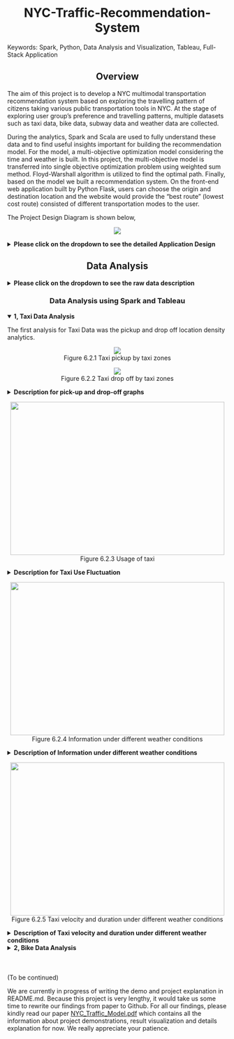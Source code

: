 <h1 align=center> NYC-Traffic-Recommendation-System</h1>
<p>Keywords: Spark, Python, Data Analysis and Visualization, Tableau, Full-Stack Application</p>
<h2 align = "center">Overview</h2>
<p>

The aim of this project is to develop a NYC multimodal transportation recommendation system based on exploring the travelling pattern of citizens taking various public transportation tools in NYC. At the stage of exploring user group’s preference and travelling patterns, multiple datasets such as taxi data, bike data, subway data and weather data are collected. 
 
 During the analytics, Spark and Scala are used to fully understand these data and to find useful insights important for building the recommendation model. For the model, a multi-objective optimization model considering the time and weather is built. In this project, the multi-objective model is transferred into single objective optimization problem using weighted sum method. Floyd-Warshall algorithm is utilized to find the optimal path. Finally, based on the model we built a recommendation system. On the front-end web application built by Python Flask, users can choose the origin and destination location and the website would provide the “best route” (lowest cost route) consisted of different transportation modes to the user.  
</p>

<p>The Project Design Diagram is shown below, </p>

<p align="center">
	<image src="./graphs/design.png">
</p>
<details><summary><b>Please click on the dropdown to see the detailed Application Design</b></strong></summary>
<p>
	At the first stage of the project, data including taxi, subway, citibike and weather from different sources is collected and stored in Hadoop HDFS. In Spark, the travelling patterns of taxi, subway and citibikes are analyzed under different weather conditions and time periods. Average velocity and cost of each transportation mode under different weather conditions and time period are generated. With the result of analysis, a multimodal transportation recommendation model minimizing both duration and cost is built and Floyd-Warshall algorithm is utilized to find the optimal path.
</p>
<p>
After preforming the previous steps, we would gather enough information from the algorithm and analytics to compile the data layers. Data layers has the highly aggregated metadata which are much smaller than original data and running result from the Floyd Washer Algorithm. We created this layer to accelerate the program speed by avoiding running the back-end spark data query code from the beginning and Floyd-Warshall algorithm implementation every time when a user query for the best route information, since the cost for running either spark data query code and Floyd Warshall Algorithm code is very high. Therefore, data layer can be considered as caching the output from data analysis and the algorithm in a sense. However, to keep the data layers up to date, we plan to automate the process of data layers updating itself from the newest data in Spark in the future.
</p>
<p>
With the data layer constructed as described above, we have the options to build numerous applications on top on it. Because of the limitation of time, we would build a web application as demonstration for the project.
</p>

</details>



<h2 align = "center">Data Analysis</h2>








<details><summary><b>Please click on the dropdown to see the raw data description</b></strong></summary>
 <h2 align = "center">Detailed Data Description</h2>
<p>
As discussed above, we mainly made use of four different kinds of data: Taxi Data, Subway Data, Bike Data, and Weather Data. 
</p>
<h3 align = "center"> Taxi Data Description</h3>

Yellow Taxi and For-Hired Vehicle data (10GB) were extracted from New York City TLC trip record data. There are in total 19 fields in the raw data including break-down of the total trip fee, trip distance, start location, ending location, etc. The time range for taxi data that we will be using for this project is from 01/01/2018 to 12/31/2018. After processing the data, eights fields that are relevant to the research are retained. Information about these columns are listed below.



|Columns    |Type    |Max         |Min         |
|:---------:|:------:|:----------:|:----------:|
|start Date |	String | 2018-12-31 | 2018-01-01 |
|start Time	|String	 |4           |	1          |
|end Date	  |String	 |2018-12-31	|2018-01-01  |
|end Time	  |String  |  	4	      |1           |
|trip Dist	|Double	 |99.95	      |     0      |
|pickup	    |String	 |265	        |   0        |
|dropoff  	|String	 |265	        |0           |
|amount   	|Double	 |999.56	    |0           |

<p>
Pick up and drop off locations are the number mapped by the TLC taxi zone in New York City. The amount is the aggregated taxi fee for a trip. 
</p>

<h3 align = "center"> Subway Data Description</h3>
Subway data (100KB) was downloaded from NYC Open Data. This dataset includes the location of subway stations in NYC. The schema of the data is as follows.

|Columns    |Type    |	Max(value length)|Min(value length)|
|:---------:|:------:|:----------:|:----------:|
|Name |	String	| 34         |	 5         |
|Latitude	  |Double  |	 14	       |12          |
|Longitude	 |Double	 |11 	        |15          |
|Line       |	String	|15	         |1           |

<h3 align = "center"> Citibike Dataset Description</h3>
Citibike data (5GB) is accessed from Citibike official website. Citibike record data in the New York City is collected from 1/1/2018 to 31/12/2018. The schema of Citibike dataset is shown as follows.

|Columns|Type|Max(value/value length)|	Min(value/value length)
|:---------:|:------:|:----------:|:----------:|
|Duration|	Int|	19510049|	61|
|Start_time|	String|	19	|19|
|Stop_time	|String	|19	|19|
|Latitude|	Double|	45.506|	40.647|
|Longitude|	Double|	-73.569|	-74.025|


<h3 align = "center"> Weather Description</h3>
Weather data (4.8MB) was downloaded from National Centers For Environmental Information. We collected the New York City weather data from 1/1/2018 to 31/12/2018. The size of this dataset is 4.8 MB. It contains lots of useful columns, such as windspeed, temperature and precipitation. The schema of this dataset is as follows.

|Columns|Type|Max|Min|
|:---------:|:------:|:----------:|:----------:|
|Date|String|21|21|
|Temperature|Double|	95|	5|
|Precipitation	|Double	|1.69	|0.0|
|Windspeed	|Double	|21	|0|

</details>

<h3 align = "center">Data Analysis using Spark and Tableau</h3>
<details open><summary><b>1, Taxi Data Analysis</b></strong></summary>
<p>The first analysis for Taxi Data was the pickup and drop off location density analytics.</p>
<p align="center">
	<image src="./graphs/pickup.png">
	<br>
	<span>Figure 6.2.1 Taxi pickup by taxi zones</span>
</p>
<p align="center">
	<image src="./graphs/dropoff.png">
	<br>
	<span>Figure 6.2.2 Taxi drop off by taxi zones</span>
</p>
<details><summary><b>Description for pick-up and drop-off graphs</b></strong></summary>
<p>
In first pickup heatmap, the more counts an area have, the darker red that area is. As the graph indicates, Manhattan area and the area along Manhattan island have the most counts of pickup. Also, what worth noticing is the area at bottom right of the graph. It has an unusual darker red compared with the areas around it, which is the JFK airport area. Apparently, many people (possibly a good portion of them is tourists) opt to take taxi to airport. 
</p>
<p>
The second graph is drop off heatmap. The darker blue an area is, the more drop off counts that area has. The densest areas for drop off counts are also in Manhattan and the area along it, as well as JFK and LaGuardia airport. This is a surprising result under the assumption that people would take taxi one-way from one location to another. Here, hypothesis could be raised that a portion of the people tends to take taxi more and use taxi as their regular commuting tools, because the similarity of pickup and drop off heatmap indicates there are many a trip happening between certain areas. This hypothesis will not be the focus point for this paper.
</p>
</details>

<p align="center">
	<image src="./graphs/taxi_usage.png" height="350" width="490">
	<br>
	<span>Figure 6.2.3 Usage of taxi </span>
</p>
<details><summary><b>Description for Taxi Use Fluctuation</b></strong></summary>
<p>
The graph above shows the usage of taxi data across 2018. Taxi data is split based on time during a day and different colors are used for different time during a day. Period 1 is the time from 6 am to 9 am which is considered as the morning traffic peak hours. Period 2 is the time from 10am to 4pm which is considered as the regular hours during daytime. Period 3 is the time from 5 pm to 8 pm, which is considered as the evening traffic peak. Finally, period 4 is from 9 pm to 5 am which is considered as nighttime. The count number for different time period in a day is mapped against each month to get the graph above. As can be seen, the total taxi usage reached the peak around February, May and October, and the month of March and April have the least taxi records. It is very intriguing to see sudden surge of taxi records from least records in April to most records in May. Also, as can be seen from the graph, the time period in a day at which people tend to use taxi is fixed across the year. People most likely to use the taxi service at Period 2, which is from 10 am to 4 pm at a day. They are least likely to use taxi for period 1 which is 6 am to 9 am at a day, possibly due to the morning traffic.
</p>


</details>


<p align="center">
	<image src="./graphs/info_under_wea.png" height="350" width="490">
	<br>
	<span>Figure 6.2.4 Information under different weather conditions</span>
</p>
	
<details><summary><b>Description of Information under different weather conditions</b></strong></summary>
<p>
	Figure 6.2.4 upper describes the average travel distance, average traveling velocity and average price mapping against each of the weather conditions. The weather conditions in the graph are divided to 3 dimensions, including temperature, rainfall or snowfall and wind speed. Temperature can be mapped to cold weather (temp1), regular weather (temp2) and hot weather(temp3). Rainfall or snowfall condition can be mapped to raining or snowing(PrepT), no precipitation(PrepF). Wind condition can be divided to strong wind(WindT) and no strong wind(WindF). 
</p>
<p>
	Although not very obvious, it can be seen that taxi’s speed is slowest during the time when there is precipitation, and the price reaches the peak during precipitation, which fits into empirical experience since the traffic is usually not good during raining or snowing. From the graph, we can also see that the temperature and whether it is windy independently would barely affect the taxi traveling velocity and prices too much.
</p>
</details>

<p align="center">
	<image src="./graphs/vd_under_wea.png" height="350" width="490">
	<br>
	<span>Figure 6.2.5 Taxi velocity and duration under different weather conditions</span>
</p>
	
<details><summary><b>Description of Taxi velocity and duration under different weather conditions</b></strong></summary>
<p>
After conducting aggregation of taxi data and weather conditions shown in Figure 6.2.4, we look into the taxi data aggregated by all different weather conditions simultaneously as demonstrated in Figure 6.2.5. The left chart in Figure 6.2.5 denotes the travel velocity and the right chart denotes the average traveling duration. In the Figure 6.2.5, three characters represents the weather conditions: the first character denoting temperatures (1-low, 2-regular, 3-high); the second character means the whether it is raining/snowing; the third character signaling whether it is raining. From the graph above, we can clearly see that when it is cold, raining and windy, the average travel duration reaches the maximum and average travel velocity reaches the minimum. This weather condition causes the most significant difference in taxi traveling data than other weather conditions. What’s more, from the chart, we can easily see that raining and low temperature would cause the taxi to slow down traveling speed significantly. From this analysis, we can conclude that multiple weather factors combined have more predicting power and determinacy than independent weather condition by comparing Figure 6.2.5 to Figure 6.2.4. Despite the need to combine multiple weather conditions to determine taxi traveling data, the low-temperature and raining/snowing weather conditions would worsen taxi traveling duration and speed in general.
</p>
</details>

<!--end of taxi-->
</details>



<details><summary><b>2, Bike Data Analysis</b></strong></summary>

<p align="center">
	<image src="./graphs/bikepickup.png" height="350" width="490">
	<image src="./graphs/bikedropoff.png" height="350" width="490">
	<br>
	<span>Figure 6.3.2 Citibike pickup and drop off</span>
</p>
<details><summary><b>Description of Bike Pick-up and Drop-off Graph</b></strong></summary>
<p>
Figure 6.3.2 shows the pickup and drop off locations for Citibikes in NYC during 2018. The color deepens with the increase of the usage rate of the site. This figure shows that Citibikes are evenly distributed in NYC, especially in Manhattan. Thus, users can basically reach their destination through Citibike in Manhattan. It can be seen that darker spots are mostly concentrated in Midtown Manhattan. Therefore, in these sites with high demand and utilization rate, citibike can increase the number of bicycles appropriately to better meet the needs of customers.
</p>
</details>
	
	


<p align="center">
	<image src="./graphs/usageperiod.png" height="350" width="490">
	<br>
	<span>Figure 6.3.3 Usage counts during four time periods</span>
</p>
<details><summary><b>Description of Citi Bike Usage over 24 hours</b></strong></summary>
<p>
Figure 6.3.3 shows the bike usage counts grouped by four time periods. It is clear that the peak usage of Citibikes appears during May to October. Part of the reason lies in that the weather conditions are mild during this time. </p>
<p>
	In the same month, the usage of citibike is also very different in different time periods. The time period with the highest usage rate is time period 2(10am-4pm), followed by time period 3(5pm-8pm), then time period 1(6am-9am), and finally time period 4(9pm-5am).
</p>
</details>

<p align="center">
	<image src="./graphs/usagecount.png" height="350" width="490">
	<br>
	<span>Figure 6.3.4 Usage count in different time period</span>
</p>
<details><summary><b>Description of Citi Bike Usage count in different time period </b></strong></summary>
<p>
The above figure shows the usage count grouped by four time period on each day. The lines change periodically. The most obvious is the yellow line chart, and basically every peak is on Saturday. For the comparison of the four time periods, the same as above. Less people ride bicycles at night.</p>
<p>
	For the purpose of implementing a multimodal transportation recommendation system, which takes the impact of weather condition into consideration, the relationship between the speed of Citibike and weather condition can be further explored.
</p>
</details>
	

<p align="center">
	<image src="./graphs/infounderweac.png" height="350" width="490">
	<br>
	<span>Figure 6.3.5 Information under different weather conditions</span>
</p>
<details><summary><b>Description of Citi Bike in terms of different weather conditions</b></strong></summary>
<p>
The above figure shows the average distance, average velocity and average price for each single weather. First of all, in the three cases of low temperature, rainfall and strong winds, the average distance is low, probably because people will use other modes of transportation under the bad weather conditions. For the average speed, the average speed is slower when the temperature is higher, and this is a reasonable finding. For the average price, it is positively correlated with riding time. The average price is higher at high temperatures, which means the low riding speed makes price higher. Therefore, it is not a good choice for cycling when the temperature is hot.
</p>
</details>
	
<p align="center">
	<image src="./graphs/singlewea.png" height="350" width="490">
	<br>
	<span>Figure 6.3.5 Information under different weather conditions</span>
</p>
<details><summary><b>Description of single weather conditions influences on CitiBike</b></strong></summary>
<p>
The above analysis of the impact of a single weather factor on Citibike, the following analysis of the impact of the combination of the three weather factors on the speed and duration of cycling. From the chart on the left, we can clearly see that the speed is the slowest in the case of 1-T-T (the weather is cold and rainy and windy, the three characters had the same meaning as the figure in taxi analysis.) Next, the slower weather combination is 3-F-T and 3-F-F. This shows that in high temperature weather, whether it is windy or not, the speed will be slow. From the chart on the right, we can see that under the combination of weather that makes cycling very slow, the duration time are longer.
</p>
</details>

<p>
Conclusion:
<br>
From all the analysis of Citibike, we find that both the time period and the weather conditions have significant impact on the usage and speed of Citibike. Thus, we need to know the speed of Citibike under any combination of time and weather. Figure 6.3.7 below shows the result.
</p>	
<p align="center">
	<image src="./graphs/conclusion.png" height="600" width="280">
	<br>
	<span>Figure 6.3.7 Average speed under each weather condition</span>
</p>







</details>





<br>
<br>
<br>
(To be continued)

We are currently in progress of writing the demo and project explanation in README.md. Because this project is very lengthy, it would take us some time to rewrite our findings from paper to Github. For all our findings, please kindly read our paper [NYC_Traffic_Model.pdf](/NYC_Traffic_Model.pdf) which contains all the information about project demonstrations, result visualization and details explanation for now. We really appreciate your patience. 





